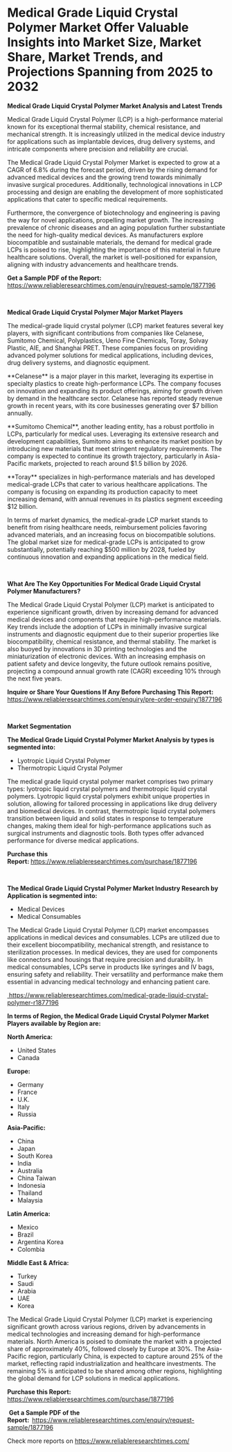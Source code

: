 <p><h1>Medical Grade Liquid Crystal Polymer Market Offer Valuable Insights into Market Size, Market Share, Market Trends, and Projections Spanning from 2025 to 2032</h1></p><p><strong>Medical Grade Liquid Crystal Polymer Market Analysis and Latest Trends</strong></p>
<p><p>Medical Grade Liquid Crystal Polymer (LCP) is a high-performance material known for its exceptional thermal stability, chemical resistance, and mechanical strength. It is increasingly utilized in the medical device industry for applications such as implantable devices, drug delivery systems, and intricate components where precision and reliability are crucial. </p><p>The Medical Grade Liquid Crystal Polymer Market is expected to grow at a CAGR of 6.8% during the forecast period, driven by the rising demand for advanced medical devices and the growing trend towards minimally invasive surgical procedures. Additionally, technological innovations in LCP processing and design are enabling the development of more sophisticated applications that cater to specific medical requirements. </p><p>Furthermore, the convergence of biotechnology and engineering is paving the way for novel applications, propelling market growth. The increasing prevalence of chronic diseases and an aging population further substantiate the need for high-quality medical devices. As manufacturers explore biocompatible and sustainable materials, the demand for medical grade LCPs is poised to rise, highlighting the importance of this material in future healthcare solutions. Overall, the market is well-positioned for expansion, aligning with industry advancements and healthcare trends.</p></p>
<p><strong>Get a Sample PDF of the Report:&nbsp;</strong> <a href="https://www.reliableresearchtimes.com/enquiry/request-sample/1877196?utm_campaign=2199&utm_medium=2&utm_source=Github&utm_content=ia&utm_term=03042025&utm_id=medical-grade-liquid-crystal-polymer">https://www.reliableresearchtimes.com/enquiry/request-sample/1877196</a></p>
<p>&nbsp;</p>
<p><strong>Medical Grade Liquid Crystal Polymer Major Market Players</strong></p>
<p><p>The medical-grade liquid crystal polymer (LCP) market features several key players, with significant contributions from companies like Celanese, Sumitomo Chemical, Polyplastics, Ueno Fine Chemicals, Toray, Solvay Plastic, AIE, and Shanghai PRET. These companies focus on providing advanced polymer solutions for medical applications, including devices, drug delivery systems, and diagnostic equipment.</p><p>**Celanese** is a major player in this market, leveraging its expertise in specialty plastics to create high-performance LCPs. The company focuses on innovation and expanding its product offerings, aiming for growth driven by demand in the healthcare sector. Celanese has reported steady revenue growth in recent years, with its core businesses generating over $7 billion annually.</p><p>**Sumitomo Chemical**, another leading entity, has a robust portfolio in LCPs, particularly for medical uses. Leveraging its extensive research and development capabilities, Sumitomo aims to enhance its market position by introducing new materials that meet stringent regulatory requirements. The company is expected to continue its growth trajectory, particularly in Asia-Pacific markets, projected to reach around $1.5 billion by 2026.</p><p>**Toray** specializes in high-performance materials and has developed medical-grade LCPs that cater to various healthcare applications. The company is focusing on expanding its production capacity to meet increasing demand, with annual revenues in its plastics segment exceeding $12 billion.</p><p>In terms of market dynamics, the medical-grade LCP market stands to benefit from rising healthcare needs, reimbursement policies favoring advanced materials, and an increasing focus on biocompatible solutions. The global market size for medical-grade LCPs is anticipated to grow substantially, potentially reaching $500 million by 2028, fueled by continuous innovation and expanding applications in the medical field.</p></p>
<p>&nbsp;</p>
<p><strong>What Are The Key Opportunities For Medical Grade Liquid Crystal Polymer Manufacturers?</strong></p>
<p><p>The Medical Grade Liquid Crystal Polymer (LCP) market is anticipated to experience significant growth, driven by increasing demand for advanced medical devices and components that require high-performance materials. Key trends include the adoption of LCPs in minimally invasive surgical instruments and diagnostic equipment due to their superior properties like biocompatibility, chemical resistance, and thermal stability. The market is also buoyed by innovations in 3D printing technologies and the miniaturization of electronic devices. With an increasing emphasis on patient safety and device longevity, the future outlook remains positive, projecting a compound annual growth rate (CAGR) exceeding 10% through the next five years.</p></p>
<p><strong>Inquire or Share Your Questions If Any Before Purchasing This Report:</strong> <a href="https://www.reliableresearchtimes.com/enquiry/pre-order-enquiry/1877196?utm_campaign=2199&utm_medium=2&utm_source=Github&utm_content=ia&utm_term=03042025&utm_id=medical-grade-liquid-crystal-polymer">https://www.reliableresearchtimes.com/enquiry/pre-order-enquiry/1877196</a></p>
<p>&nbsp;</p>
<p><strong>Market Segmentation</strong></p>
<p><strong>The Medical Grade Liquid Crystal Polymer Market Analysis by types is segmented into:</strong></p>
<p><ul><li>Lyotropic Liquid Crystal Polymer</li><li>Thermotropic Liquid Crystal Polymer</li></ul></p>
<p><p>The medical grade liquid crystal polymer market comprises two primary types: lyotropic liquid crystal polymers and thermotropic liquid crystal polymers. Lyotropic liquid crystal polymers exhibit unique properties in solution, allowing for tailored processing in applications like drug delivery and biomedical devices. In contrast, thermotropic liquid crystal polymers transition between liquid and solid states in response to temperature changes, making them ideal for high-performance applications such as surgical instruments and diagnostic tools. Both types offer advanced performance for diverse medical applications.</p></p>
<p><strong>Purchase this Report:&nbsp;</strong><a href="https://www.reliableresearchtimes.com/purchase/1877196?utm_campaign=2199&utm_medium=2&utm_source=Github&utm_content=ia&utm_term=03042025&utm_id=medical-grade-liquid-crystal-polymer">https://www.reliableresearchtimes.com/purchase/1877196</a></p>
<p>&nbsp;</p>
<p><strong>The Medical Grade Liquid Crystal Polymer Market Industry Research by Application is segmented into:</strong></p>
<p><ul><li>Medical Devices</li><li>Medical Consumables</li></ul></p>
<p><p>The Medical Grade Liquid Crystal Polymer (LCP) market encompasses applications in medical devices and consumables. LCPs are utilized due to their excellent biocompatibility, mechanical strength, and resistance to sterilization processes. In medical devices, they are used for components like connectors and housings that require precision and durability. In medical consumables, LCPs serve in products like syringes and IV bags, ensuring safety and reliability. Their versatility and performance make them essential in advancing medical technology and enhancing patient care.</p></p>
<p><a href="https://www.reliableresearchtimes.com/medical-grade-liquid-crystal-polymer-r1877196?utm_campaign=2199&utm_medium=2&utm_source=Github&utm_content=ia&utm_term=03042025&utm_id=medical-grade-liquid-crystal-polymer">&nbsp;https://www.reliableresearchtimes.com/medical-grade-liquid-crystal-polymer-r1877196</a></p>
<p><strong>In terms of Region, the Medical Grade Liquid Crystal Polymer Market Players available by Region are:</strong></p>
<p>
    <p> <strong> North America: </strong>
        <ul>
            <li>United States</li>
            <li>Canada</li>
        </ul>
        </p> 
    <p> <strong> Europe: </strong>
        <ul>
            <li>Germany</li>
            <li>France</li>
            <li>U.K.</li>
            <li>Italy</li>
            <li>Russia</li>
        </ul>
        </p> 
    <p> <strong> Asia-Pacific: </strong>
        <ul>
            <li>China</li>
            <li>Japan</li>
            <li>South Korea</li>
            <li>India</li>
            <li>Australia</li>
            <li>China Taiwan</li>
            <li>Indonesia</li>
            <li>Thailand</li>
            <li>Malaysia</li>
        </ul>
        </p> 
    <p> <strong> Latin America: </strong>
        <ul>
            <li>Mexico</li>
            <li>Brazil</li>
            <li>Argentina Korea</li>
            <li>Colombia</li>
        </ul>
        </p> 
    <p> <strong> Middle East & Africa: </strong>
        <ul>
            <li>Turkey</li>
            <li>Saudi</li>
            <li>Arabia</li>
            <li>UAE</li>
            <li>Korea</li>
        </ul>
    </p>
    </p>
<p><p>The Medical Grade Liquid Crystal Polymer (LCP) market is experiencing significant growth across various regions, driven by advancements in medical technologies and increasing demand for high-performance materials. North America is poised to dominate the market with a projected share of approximately 40%, followed closely by Europe at 30%. The Asia-Pacific region, particularly China, is expected to capture around 25% of the market, reflecting rapid industrialization and healthcare investments. The remaining 5% is anticipated to be shared among other regions, highlighting the global demand for LCP solutions in medical applications.</p></p>
<p><strong>Purchase this Report: </strong><a href="https://www.reliableresearchtimes.com/purchase/1877196?utm_campaign=2199&utm_medium=2&utm_source=Github&utm_content=ia&utm_term=03042025&utm_id=medical-grade-liquid-crystal-polymer">https://www.reliableresearchtimes.com/purchase/1877196</a></p>
<p>&nbsp;<strong>Get a Sample PDF of the Report:&nbsp;&nbsp;</strong><a href="https://www.reliableresearchtimes.com/enquiry/request-sample/1877196?utm_campaign=2199&utm_medium=2&utm_source=Github&utm_content=ia&utm_term=03042025&utm_id=medical-grade-liquid-crystal-polymer">https://www.reliableresearchtimes.com/enquiry/request-sample/1877196</a></p>
<p><strong></strong></p>
<p>Check more reports on <a href="https://www.reliableresearchtimes.com/?utm_campaign=2199&utm_medium=2&utm_source=Github&utm_content=ia&utm_term=03042025&utm_id=medical-grade-liquid-crystal-polymer">https://www.reliableresearchtimes.com/</a></p>